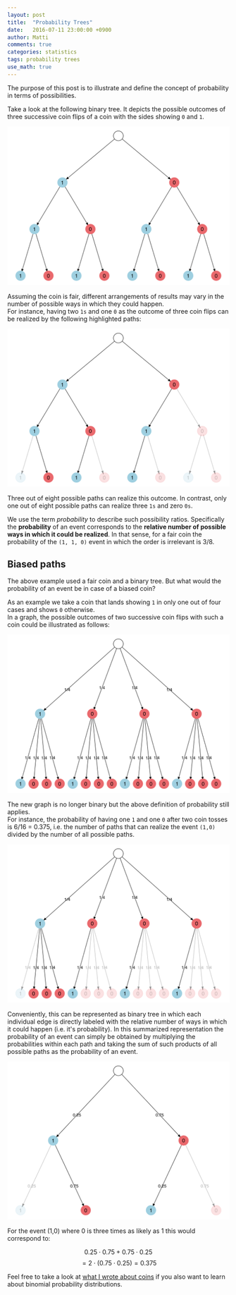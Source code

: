 ```yaml
---
layout: post
title:  "Probability Trees"
date:   2016-07-11 23:00:00 +0900
author: Matti
comments: true
categories: statistics
tags: probability trees
use_math: true
---
```


The purpose of this post is to illustrate and define the concept of probability in terms of possibilities. 

Take a look at the following binary tree.
It depicts the possible outcomes of three successive coin flips of a coin with the sides showing `0` and `1`.

![threeFlips](/media/2016-07-11/threeFlips-1.png)

Assuming the coin is fair, different arrangements of results may vary in the number of possible ways in which they could happen. <br>
For instance, having two `1s` and one `0` as the outcome of three coin flips can be realized by the following highlighted paths:

![threeFlipsEvent](/media/2016-07-11/threeFlipsEvent-1.png)

Three out of eight possible paths can realize this outcome. In contrast, only one out of eight possible paths can realize three `1s` and zero `0s`. <br>

We use the term *probability* to describe such possibility ratios.
Specifically the **probability** of an event corresponds to the **relative number of possible ways in which it could be realized**.
In that sense, for a fair coin the probability of the `(1, 1, 0)` event in which the order is irrelevant is 3/8.

## Biased paths

The above example used a fair coin and a binary tree.
But what would the probability of an event be in case of a biased coin?

As an example we take a coin that lands showing `1` in only one out of four cases and shows `0` otherwise.<br>
In a graph, the possible outcomes of two successive coin flips with such a coin could be illustrated as follows:

![biased](/media/2016-07-11/biased-1.png)

The new graph is no longer binary but the above definition of probability still applies. <br>
For instance, the probability of having one `1` and one `0` after two coin tosses is 6/16 = 0.375, i.e. the number of paths that can realize the event `(1,0)` divided by the number of all possible paths.

![biasedEvent](/media/2016-07-11/biasedEvent-1.png)

Conveniently, this can be represented as binary tree in which each individual edge is directly labeled with the relative number of ways in which it could happen (i.e. it's probability).
In this summarized representation the probability of an event can simply be obtained by multiplying the probabilities within each path and taking the sum of such products of all possible paths as the probability of an event.

![biasedBinary](/media/2016-07-11/biasedBinary-1.png)

For the event (1,0) where 0 is three times as likely as 1 this would correspond to: 

$$0.25 \cdot 0.75 + 0.75 \cdot 0.25 $$ 
$$= 2 \cdot (0.75  \cdot 0.25) = 0.375$$

Feel free to take a look at [what I wrote about coins][blogCoins] if you also want to learn about binomial probability distributions.

[blogCoins]: /statistics/2016/07/11/coins.html